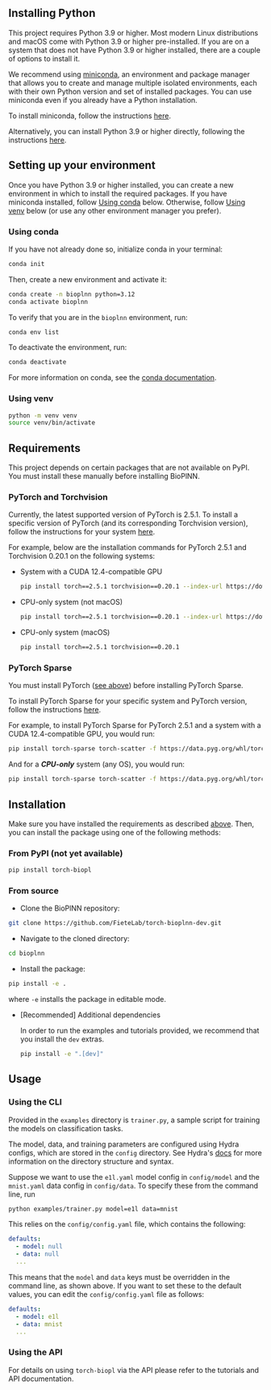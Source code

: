 ## Installing Python
This project requires Python 3.9 or higher. Most modern Linux distributions and
macOS come with Python 3.9 or higher pre-installed. If you are on a system that
does not have Python 3.9 or higher installed, there are a couple of options to
install it.

We recommend using [miniconda](https://www.anaconda.com/docs/getting-started/miniconda/main),
an environment and package manager that allows you to create and manage multiple
isolated environments, each with their own Python version and set of installed packages.
You can use miniconda even if you already have a Python installation.

To install miniconda, follow the instructions [here](https://www.anaconda.com/docs/getting-started/miniconda/install).

Alternatively, you can install Python 3.9 or higher directly, following the instructions
[here](https://www.python.org/downloads/).

## Setting up your environment
Once you have Python 3.9 or higher installed, you can create a new environment
in which to install the required packages. If you have miniconda installed,
follow [Using conda](#using-conda) below. Otherwise, follow
[Using venv](#using-venv) below (or use any other environment manager you prefer).

### Using conda

If you have not already done so, initialize conda in your terminal:
```bash
conda init
```

Then, create a new environment and activate it:
```bash
conda create -n bioplnn python=3.12
conda activate bioplnn
```

To verify that you are in the `bioplnn` environment, run:
```bash
conda env list
```

To deactivate the environment, run:
```bash
conda deactivate
```

For more information on conda, see the [conda documentation](https://docs.conda.io/projects/conda/en/stable/user-guide/index.html).

### Using venv

```bash
python -m venv venv
source venv/bin/activate
```

## Requirements
This project depends on certain packages that are not available on PyPI. You must install these manually
before installing BioPlNN.

### PyTorch and Torchvision
Currently, the latest supported version of PyTorch is 2.5.1. To install a
specific version of PyTorch (and its corresponding Torchvision version), follow
the instructions for your system [here](https://pytorch.org/get-started/previous-versions/).

For example, below are the installation commands for PyTorch 2.5.1 and
Torchvision 0.20.1 on the following systems:

- System with a CUDA 12.4-compatible GPU
  ```bash
  pip install torch==2.5.1 torchvision==0.20.1 --index-url https://download.pytorch.org/whl/cu124
  ```

- CPU-only system (not macOS)
  ```bash
  pip install torch==2.5.1 torchvision==0.20.1 --index-url https://download.pytorch.org/whl/cpu
  ```

- CPU-only system (macOS)
  ```bash
  pip install torch==2.5.1 torchvision==0.20.1
  ```

### PyTorch Sparse
You must install PyTorch ([see above](#pytorch-and-torchvision)) before installing PyTorch Sparse.

To install PyTorch Sparse for your specific system and PyTorch version, follow the instructions [here](https://github.com/rusty1s/pytorch_sparse).

For example, to install PyTorch Sparse for PyTorch 2.5.1 and a system with a
CUDA 12.4-compatible GPU, you would run:

```bash
pip install torch-sparse torch-scatter -f https://data.pyg.org/whl/torch-2.5.1+cu124.html
```

And for a ***CPU-only*** system (any OS), you would run:

```bash
pip install torch-sparse torch-scatter -f https://data.pyg.org/whl/torch-2.5.1+cpu.html
```

## Installation
Make sure you have installed the requirements as described [above](#requirements).
Then, you can install the package using one of the following methods:

### From PyPI (not yet available)

```bash
pip install torch-biopl
```

### From source

- Clone the BioPlNN repository:

```bash
git clone https://github.com/FieteLab/torch-bioplnn-dev.git
```

- Navigate to the cloned directory:

```bash
cd bioplnn
```

- Install the package:

```bash
pip install -e .
```
where `-e` installs the package in editable mode.

- [Recommended] Additional dependencies

  In order to run the examples and tutorials provided, we recommend that you install the `dev` extras.
  ```bash
  pip install -e ".[dev]"
  ```

## Usage

### Using the CLI

Provided in the `examples` directory is `trainer.py`, a sample script for
training the models on classification tasks.

The model, data, and training parameters are configured using Hydra configs,
which are stored in the `config` directory. See Hydra's
[docs](https://hydra.cc/docs/intro) for more information on the directory
structure and syntax.

Suppose we want to use the `e1l.yaml` model config in `config/model` and
the `mnist.yaml` data config in `config/data`. To specify these from the
command line, run
```bash
python examples/trainer.py model=e1l data=mnist
```
This relies on the `config/config.yaml` file, which contains
the following:
```yaml
defaults:
  - model: null
  - data: null
  ...
```
This means that the `model` and `data` keys must be overridden in the command
line, as shown above. If you want to set these to the default values, you can
edit the `config/config.yaml` file as follows:
```yaml
defaults:
  - model: e1l
  - data: mnist
  ...
```

### Using the API

For details on using `torch-biopl` via the API please refer to the tutorials and API documentation.
